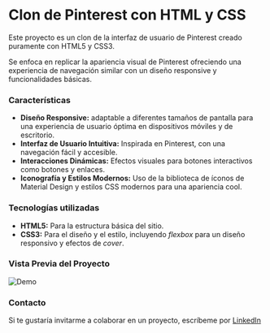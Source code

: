 # Clon de Pinterest con HTML y CSS
Este proyecto es un clon de la interfaz de usuario de Pinterest creado puramente con HTML5 y CSS3. 

Se enfoca en replicar la apariencia visual de Pinterest ofreciendo una experiencia de navegación similar con un diseño responsive y funcionalidades básicas.

### Características
* **Diseño Responsive:** adaptable a diferentes tamaños de pantalla para una experiencia de usuario óptima en dispositivos móviles y de escritorio.
* **Interfaz de Usuario Intuitiva:** Inspirada en Pinterest, con una navegación fácil y accesible.
* **Interacciones Dinámicas:** Efectos visuales para botones interactivos como botones y enlaces.
* **Iconografía y Estilos Modernos:** Uso de la biblioteca de íconos de Material Design y estilos CSS modernos para una apariencia cool.

### Tecnologías utilizadas
+ **HTML5:** Para la estructura básica del sitio.
+ **CSS3:** Para el diseño y el estilo, incluyendo _flexbox_ para un diseño responsivo y efectos de _cover_.

### Vista Previa del Proyecto
![Demo](imagenes/Pinterest_screen.PNG)

### Contacto
Si te gustaría invitarme a colaborar en un proyecto, escríbeme por [LinkedIn](https://www.linkedin.com/in/victoria-lee-a6a62023b/)
